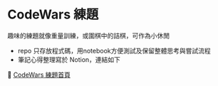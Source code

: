 # CodeWars 練題

趣味的練題就像重量訓練，或圍棋中的詰棋，可作為小休閒
- repo 只存放程式碼，用notebook方便測試及保留整體思考與嘗試流程
 - 筆記心得整理寫於 Notion，連結如下

🦋 [CodeWars 練題首頁](https://www.notion.so/af6fb96285e942c4a223eab16475752e)
